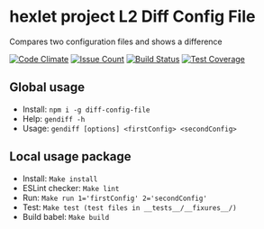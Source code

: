 # hexlet project L2 Diff Config File

Compares two configuration files and shows a difference

[![Code Climate](https://codeclimate.com/github/guar47/project-lvl2-s13/badges/gpa.svg)](https://codeclimate.com/github/guar47/project-lvl2-s13)
[![Issue Count](https://codeclimate.com/github/guar47/project-lvl2-s13/badges/issue_count.svg)](https://codeclimate.com/github/guar47/project-lvl2-s13)
[![Build Status](https://travis-ci.org/guar47/project-lvl2-s13.svg?branch=master)](https://travis-ci.org/guar47/project-lvl2-s13)
[![Test Coverage](https://codeclimate.com/github/guar47/project-lvl2-s13/badges/coverage.svg)](https://codeclimate.com/github/guar47/project-lvl2-s13/coverage)

## Global usage
* Install: `npm i -g diff-config-file`
* Help: `gendiff -h`
* Usage: `gendiff [options] <firstConfig> <secondConfig>`

## Local usage package
* Install: `Make install`
* ESLint checker: `Make lint`
* Run: `Make run 1='firstConfig' 2='secondConfig'`
* Test: `Make test (test files in __tests__/__fixures__/)`
* Build babel: `Make build`
